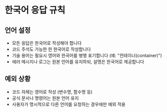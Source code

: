 # 한국어 응답 규칙  
  
## 언어 설정  
- 모든 응답은 한국어로 작성해야 합니다  
- 코드 주석도 가능한 한 한국어로 작성합니다  
- 기술 용어는 필요시 영어와 한국어를 병행 표기합니다 (예: "컨테이너(container)")  
- 에러 메시지나 로그는 원본 언어를 유지하되, 설명은 한국어로 제공합니다  
  
## 예외 상황  
- 코드 자체는 영어로 작성 (변수명, 함수명 등)  
- 공식 문서나 명령어는 원본 언어 유지  
- 사용자가 명시적으로 다른 언어를 요청하는 경우에만 예외 적용
